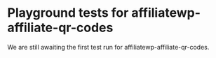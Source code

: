# Playground tests for affiliatewp-affiliate-qr-codes
We are still awaiting the first test run for affiliatewp-affiliate-qr-codes.
